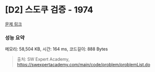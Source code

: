 # [D2] 스도쿠 검증 - 1974 

[문제 링크](https://swexpertacademy.com/main/code/problem/problemDetail.do?contestProbId=AV5Psz16AYEDFAUq) 

### 성능 요약

메모리: 58,504 KB, 시간: 164 ms, 코드길이: 888 Bytes



> 출처: SW Expert Academy, https://swexpertacademy.com/main/code/problem/problemList.do